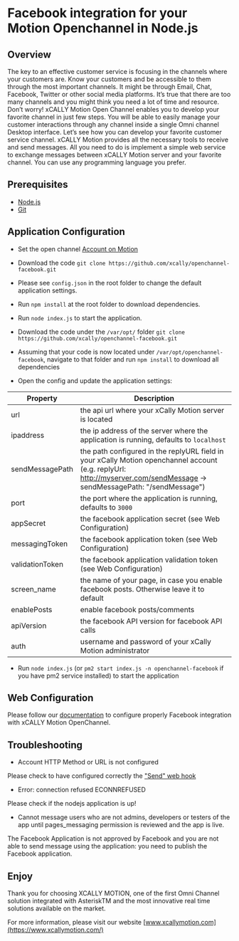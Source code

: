 # Facebook integration for your Motion Openchannel in Node.js

## Overview

The key to an effective customer service is focusing in the channels where your customers are. Know your customers and be accessible to them through the most important channels. It might be through Email, Chat, Facebook, Twitter or other social media platforms. It’s true that there are too many channels and you might think you need a lot of time and resource. Don’t worry! xCALLY Motion Open Channel enables you to develop your favorite channel in just few steps. You will be able to easily manage your customer interactions through any channel inside a single Omni channel Desktop interface. Let’s see how you can develop your favorite customer service channel.
xCALLY Motion provides all the necessary tools to receive and send messages. All you need to do is implement a simple web service to exchange messages between xCALLY Motion server and your favorite channel. You can use any programming language you prefer.

## Prerequisites

  * [Node.js](http://nodejs.org/)
  * [Git](http://git-scm.com/)


## Application Configuration
  * Set the open channel [Account on Motion](https://wiki.xcallymotion.com/display/XMD/Open+Channel)
  * Download the code `git clone https://github.com/xcally/openchannel-facebook.git`
  * Please see `config.json` in the root folder to change the default application settings.
  * Run `npm install` at the root folder to download dependencies.
  * Run `node index.js` to start the application.

  * Download the code under the `/var/opt/` folder `git clone https://github.com/xcally/openchannel-facebook.git`
  * Assuming that your code is now located under `/var/opt/openchannel-facebook`, navigate to that folder and run `npm install` to download all dependencies
  * Open the config and update the application settings:

| Property  | Description |
| ------------- | ------------- |
| url  | the api url where your xCally Motion server is located  |
| ipaddress  | the ip address of the server where the application is running, defaults to `localhost`  |
| sendMessagePath  | the path configured in the replyURL field in your xCally Motion openchannel account (e.g. replyUrl: http://myserver.com/sendMessage -> sendMessagePath: "/sendMessage")  |
| port  | the port where the application is running, defaults to `3000`  |
| appSecret  | the facebook application secret (see Web Configuration)  |
| messagingToken  | the facebook application token (see Web Configuration)  |
| validationToken  | the facebook application validation token (see Web Configuration)  |
| screen_name  | the name of your page, in case you enable facebook posts. Otherwise leave it to default  |
| enablePosts  | enable facebook posts/comments  |
| apiVersion  | the facebook API version for facebook API calls  |
| auth  | username and password of your xCally Motion administrator  |

  * Run `node index.js` (or `pm2 start index.js -n openchannel-facebook` if you have pm2 service installed) to start the application

## Web Configuration

Please follow our [documentation](https://wiki.xcallymotion.com/display/XMD/Develop+your+favorite+customer+service+channel) to configure properly Facebook integration with xCALLY Motion OpenChannel.

## Troubleshooting

* Account HTTP Method or URL is not configured

Please check to have configured correctly the ["Send" web hook](https://wiki.xcallymotion.com/display/XMD/Open+Channel#OpenChannel-WebHooks)

* Error: connection refused ECONNREFUSED

Please check if the nodejs application is up!

* Cannot message users who are not admins, developers or testers of the app until pages_messaging permission is reviewed and the app is live.

The Facebook Application is not approved by Facebook and you are not able to send message using the application: you need to publish the Facebook application.


## Enjoy

Thank you for choosing XCALLY MOTION, one of the first Omni Channel solution integrated with AsteriskTM and the most innovative real time solutions available on the market.

For more information, please visit our website [www.xcallymotion.com](https://www.xcallymotion.com/)

